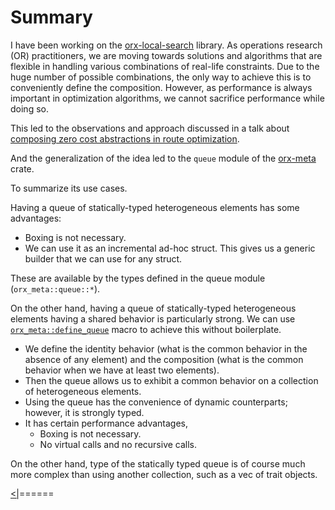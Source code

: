 # Summary

I have been working on the [orx-local-search](https://github.com/orxfun/orx-local-search/) library. As operations research (OR) practitioners, we are moving towards solutions and algorithms that are flexible in handling various combinations of real-life constraints. Due to the huge number of possible combinations, the only way to achieve this is to conveniently define the composition. However, as performance is always important in optimization algorithms, we cannot sacrifice performance while doing so.

This led to the observations and approach discussed in a talk about [composing zero cost abstractions in route optimization](https://orxfun.github.io/talk-composing-zero-cost-abstractions-in-route-optimization/).

And the generalization of the idea led to the `queue` module of the [orx-meta](https://crates.io/crates/orx-meta) crate.

To summarize its use cases.

Having a queue of statically-typed heterogeneous elements has some advantages:

* Boxing is not necessary.
* We can use it as an incremental ad-hoc struct. This gives us a generic builder that we can use for any struct.

These are available by the types defined in the queue module (`orx_meta::queue::*`).

On the other hand, having a queue of statically-typed heterogeneous elements having a shared behavior is particularly strong. We can use [`orx_meta::define_queue`](https://docs.rs/orx-meta/latest/orx_meta/macro.define_queue.html) macro to achieve this without boilerplate.

* We define the identity behavior (what is the common behavior in the absence of any element) and the composition (what is the common behavior when we have at least two elements).
* Then the queue allows us to exhibit a common behavior on a collection of heterogeneous elements.
* Using the queue has the convenience of dynamic counterparts; however, it is strongly typed.
* It has certain performance advantages,
  * Boxing is not necessary.
  * No virtual calls and no recursive calls.

On the other hand, type of the statically typed queue is of course much more complex than using another collection, such as a vec of trait objects.

[<|](https://github.com/orxfun/orx-meta/blob/main/docs/5_solution_with_macros.rs)======
